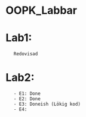 # OOPK_Labbar

# Lab1: 
       Redovisad

# Lab2: 
       - E1: Done
       - E2: Done
       - E3: Doneish (Lökig kod)
       - E4: 

